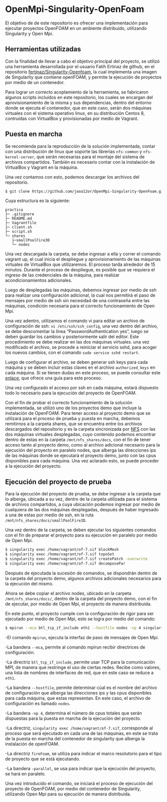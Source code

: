 # OpenMpi-Singularity-OpenFoam

El objetivo de de este repositorio es ofrecer una implementación para ejecutar proyectos OpenFOAM en un ambiente distribuído, utilizando Singularity y Open Mpi.

## Herramientas utilizadas

Con la finalidad de llevar a cabo el objetivo principal del proyecto, se utilizó una herramienta desarrollada por el usuario Fatih Ertinaz de github, en el repositorio [fertinaz/Singularity-Openfoam](https://github.com/fertinaz/Singularity-Openfoam), la cual implementa una imagen de Singularity que contiene openFOAM, y permite la ejecución de proyectos por medio de un contenedor.

Para lograr un correcto acoplamiento de la herramienta, se fabricaron algunos scripts incluídos en este repositorio, los cuales se encargan del aprovisionamiento de la misma y sus dependencias, dentro del entorno donde se ejecuta el contenedor, que en este caso, serán dos máquinas virtuales con el sistema operativo linux, en su distribución Centos 8, contruídas con VirtualBox y provisionadas por medio de Vagrant.

## Puesta en marcha

Se recomienda para la reproducción de la solución implementada, contar con una distribución de linux que soporte las librerías `nfs-common` y `nfs-kernel-server`, que serán necesarias para el montaje del sistema de archivos compartidos. También es necesario contar con la instalación de VirtualBox y Vagrant en la máquina.

Una vez contamos con esto, podemos descargar los archivos del repositorio.

```bash
$ git clone https://github.com/jaoa12or/OpenMpi-Singularity-OpenFoam.git
```
Cuya estructura es la siguiente:
```
practica
├─ .gitignore
├─ README.md
├─ Vagrantfile
├─ client.sh
├─ script.sh
└─ shares
   ├─smallPoolFire3D
   └─ nodes

```
Una vez descargada la carpeta, se debe ingresar a ella y correr el comando vagrant up, el cual inicia el despliegue y aprovisionamiento de las máquinas virtuales de VirtualBox que utilizaremos. El proceso tarda alrededor de 15 minutos. Durante el proceso de despliegue, es posible que se requiera el ingreso de las credenciales de la máquina, para realizar acondicionamientos adicionales.

Luego de desplegadas las máquinas, debemos ingresar por medio de ssh para realizar una configuración adicional, la cual nos permitirá el paso de mensajes por medio de ssh sin necesidad de una contraseña entre las máquinas, condición necesaria para el correcto funcionamiento de Open Mpi.

Una vez adentro, utilizamos el comando vi para editar un archivo de configuración de ssh: `vi /etc/ssh/ssh_config`, una vez dentro del archivo, se debe descomentar la línea “PasswordAuthentication yes”, luego se deben guardar los cambios y posteriormente salir del editor. Este procedimiento se debe realizar en las dos máquinas virtuales. una vez modificado el archivo, se procede a reiniciar el servicio sshd, para acoger los nuevos cambios, con el comando `sudo service sshd restart`.

Luego de configurar el archivo, se deben generar ssh keys para cada máquina y se deben incluir estas claves en el archivo `authorized_keys` en cada máquina. Si se tienen dudas en este proceso, se puede consultar este [enlace](https://www.itzgeek.com/how-tos/linux/centos-how-tos/how-to-setup-ssh-passwordless-login-on-centos-8-rhel-8.html#manual), que ofrece una guía para este proceso.

Una vez configurado el acceso por ssh en cada máquina, estará dispuesto todo lo necesario para la ejecución del proyecto de OpenFOAM.

Con el fin de probar el correcto funcionamiento de la solución implementada, se utilizó uno de los proyectos demo que incluye la instalación de OpenFOAM. Para tener acceso al proyecto demo que se utilizará para el proceso de prueba y puesta en marcha, debemos remitirnos a la carpeta shares, que se encuentra entre los archivos descargados del repositorio y es la carpeta sincronizada por [NFS](https://es.wikipedia.org/wiki/Network_File_System) con las dos máquinas virtuales desplegadas, cuyo contenido podemos encontrar dentro de estas en la carpeta `/mnt/nfs_shares/docs`, con el fin de tener acceso tanto al proyecto demo, como al archivo adicional necesario para la ejecución del proyecto en paralelo nodes, que alberga las direcciones ips de las máquinas donde se ejecutará el proyecto demo, junto con las cpus disponibles para cada máquina. Una vez aclarado esto, se puede proceder a la ejecución del proyecto.

## Ejecución del proyecto de prueba

Para la ejecución del proyecto de prueba, se debe ingresar a la carpeta que lo alberga, ubicada a su vez, dentro de la carpeta utilizada para el sistema de archivos compartidos, a cuya ubicación podemos ingresar por medio de cualquiera de las dos máquinas desplegadas, después de haber ingresado a una de estas por medio de ssh, en la ruta `/mnt/nfs_shares/docs/smallPoolFire3D`. 

Una vez dentro de la carpeta, se deben ejecutar los siguientes comandos con el fin de preparar el proyecto para su ejecución en paralelo por medio de Open Mpi.
```bash
$ singularity exec /home/vagrant/of-7.sif blockMesh
$ singularity exec /home/vagrant/of-7.sif topoSet
$ singularity exec /home/vagrant/of-7.sif createPatch -overwrite
$ singularity exec /home/vagrant/of-7.sif decomposePar
```
Después de ejecutada la sucesión de comandos, se dispondrán dentro de la carpeta del proyecto demo, algunos archivos adicionales necesarios para la ejecución del mismo.

Ahora se debe copiar el archivo nodes, ubicado en la carpeta  `/mnt/nfs_shares/docs/`, dentro de la carpeta del proyecto demo, con el fin de ejecutar, por medio de Open Mpi, el proyecto de manera distribuida.

En este punto, el proyecto cumple con la configuración de rigor para ser ejecutado por medio de Open Mpi, esto se logra por medio del comando: 
```bash
$ mpirun --mca btl_tcp_if_include eth1 --hostfile nodes -np 4 singularity exec /home/vagrant/of-7.sif fireFoam -parallel
```

-El comando `mpirun`, ejecuta la interfaz de paso de mensajes de Open Mpi.

-La bandera `--mca`, permite al comando mpirun recibir directrices de configuración.

-La directriz `btl_tcp_if_include`, permite usar TCP para la comunicación MPI, de manera que restringe el uso de ciertas redes. Recibe como valores, una lista de nombres de interfaces de red, que en este caso se reduce a `eth1`.

-La bandera `--hostfile`, permite determinar cúal es el nombre del archivo de configuración que alberga las direcciones ips y las cpus disponibles para cada máquina, que estas representan. En este caso, el archivo de configuración es llamado `nodes`.

-La bandera `-np 4`, determina el número de cpus totales que serán dispuestas para la puesta en marcha de la ejecución del proyecto.

-La directriz, `singularity exec /home/vagrant/of-7.sif`, corresponde al proceso que será ejecutado en cada una de las máquinas, en este se trata de la puesta en marcha del contenedor de singularity que alberga la instalación de openFOAM.

-La directriz `fireFoam`, se utiliza para indicar el marco resolutorio para el tipo de proyecto que se está ejecutando.

-La bandera `-parallel`, se usa para indicar que la ejecución del proyecto, se hará en paralelo.

Una vez introducido el comando, se iniciará el proceso de ejecución del proyecto de OpenFOAM, por medio del contenedor de Singularity, utilizando Open Mpi para su ejecución de manera distribuida.
